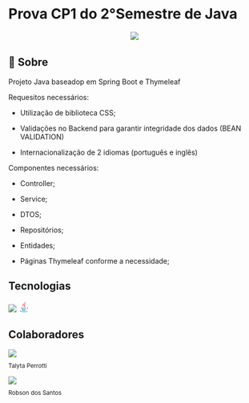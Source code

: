 <h1>Prova CP1 do 2°Semestre de Java</h1>
<div align="center">

  <img src="https://img.shields.io/badge/status-desenvolvimento-green?style=for-the-badge">

</div>
<h2> 📝 Sobre</h2>
<p>Projeto Java baseadop em Spring Boot e Thymeleaf</p>
<p>Requesitos necessários:</p>

- Utilização de biblioteca CSS;
  
- Validações no Backend para garantir integridade dos dados (BEAN VALIDATION)

- Internacionalização de 2 idiomas (português e inglês)

<p>Componentes necessários:</p>

- Controller;

- Service;

- DTOS;

- Repositórios;

- Entidades;

- Páginas Thymeleaf conforme a necessidade;

## Tecnologias
<div>
  <img src="https://img.shields.io/badge/Java-orange?style=flat&logo=java&logoColor-black">
  <img loading="lazy" src="https://raw.githubusercontent.com/devicons/devicon/master/icons/java/java-original.svg" width="22" background-color="orange" alt="Java Logo">
</div>

## Colaboradores
<div>
  <img loading="lazy" src="https://github.com/user-attachments/assets/8574ae05-d0c5-402d-8c1a-bfab17bdf955" width=115><br><sub>Talyta Perrotti</sub>

  <img loading="lazy" src="https://github.com/user-attachments/assets/c62c7bb3-42ce-458d-a317-693cbe9fa743" width=115><br><sub>Robson dos Santos</sub>
</div>
